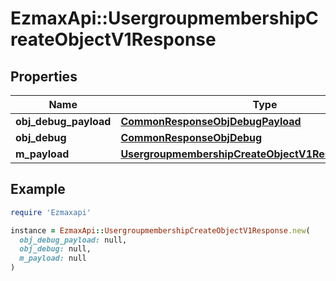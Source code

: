 # EzmaxApi::UsergroupmembershipCreateObjectV1Response

## Properties

| Name | Type | Description | Notes |
| ---- | ---- | ----------- | ----- |
| **obj_debug_payload** | [**CommonResponseObjDebugPayload**](CommonResponseObjDebugPayload.md) |  |  |
| **obj_debug** | [**CommonResponseObjDebug**](CommonResponseObjDebug.md) |  | [optional] |
| **m_payload** | [**UsergroupmembershipCreateObjectV1ResponseMPayload**](UsergroupmembershipCreateObjectV1ResponseMPayload.md) |  |  |

## Example

```ruby
require 'Ezmaxapi'

instance = EzmaxApi::UsergroupmembershipCreateObjectV1Response.new(
  obj_debug_payload: null,
  obj_debug: null,
  m_payload: null
)
```

